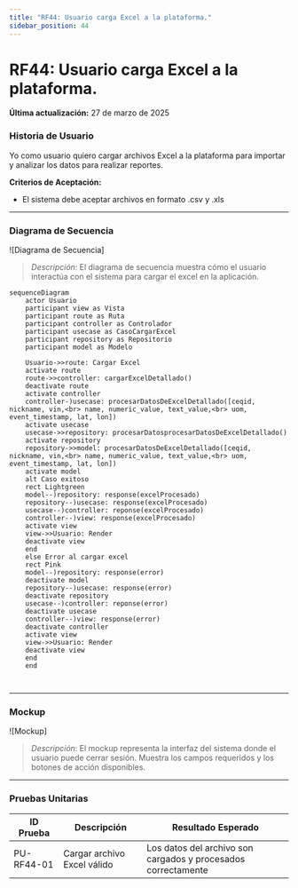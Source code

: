 ```yaml
---
title: "RF44: Usuario carga Excel a la plataforma."  
sidebar_position: 44
---
```


# RF44: Usuario carga Excel a la plataforma.

**Última actualización:** 27 de marzo de 2025

### Historia de Usuario

Yo como usuario quiero cargar archivos Excel a la plataforma para importar y analizar los datos para realizar reportes.

  **Criterios de Aceptación:**
  - El sistema debe aceptar archivos en formato .csv y .xls

---

### Diagrama de Secuencia

![Diagrama de Secuencia] 

> *Descripción*: El diagrama de secuencia muestra cómo el usuario interactúa con el sistema para cargar el excel en la aplicación.

```mermaid
sequenceDiagram
    actor Usuario
    participant view as Vista
    participant route as Ruta
    participant controller as Controlador
    participant usecase as CasoCargarExcel
    participant repository as Repositorio
    participant model as Modelo

    Usuario->>route: Cargar Excel
    activate route
    route->>controller: cargarExcelDetallado()
    deactivate route
    activate controller
    controller-)usecase: procesarDatosDeExcelDetallado([ceqid, nickname, vin,<br> name, numeric_value, text_value,<br> uom, event_timestamp, lat, lon])
    activate usecase
    usecase->>repository: procesarDatosprocesarDatosDeExcelDetallado()
    activate repository
    repository->>model: procesarDatosDeExcelDetallado([ceqid, nickname, vin,<br> name, numeric_value, text_value,<br> uom, event_timestamp, lat, lon])
    activate model 
    alt Caso exitoso
    rect Lightgreen
    model--)repository: response(excelProcesado)
    repository--)usecase: response(excelProcesado)
    usecase--)controller: reponse(excelProcesado)
    controller--)view: response(excelProcesado)
    activate view
    view->>Usuario: Render
    deactivate view
    end
    else Error al cargar excel
    rect Pink
    model--)repository: response(error)
    deactivate model
    repository--)usecase: response(error)
    deactivate repository
    usecase--)controller: reponse(error)
    deactivate usecase
    controller--)view: response(error)
    deactivate controller
    activate view
    view->>Usuario: Render
    deactivate view
    end
    end
    


```

---

### Mockup

![Mockup]

> *Descripción*: El mockup representa la interfaz del sistema donde el usuario puede cerrar sesión. Muestra los campos requeridos y los botones de acción disponibles.

---

### Pruebas Unitarias 
| ID Prueba | Descripción | Resultado Esperado |
|-----------|-------------|--------------------|
|PU-RF44-01|Cargar archivo Excel válido|Los datos del archivo son cargados y procesados correctamente|